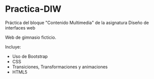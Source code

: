 # Practica-DIW
Práctica del bloque "Contenido Multimedia" de la asignatura Diseño de interfaces web

Web de gimnasio ficticio.

Incluye:
  - Uso de Bootstrap
  - CSS
  - Transiciones, Transformaciones y animaciones
  - HTML5
